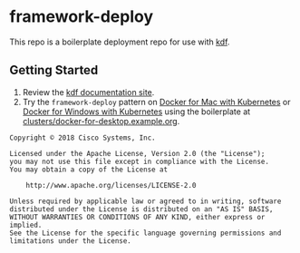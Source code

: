 # framework-deploy

This repo is a boilerplate deployment repo for use with [kdf](https://kdf.csco.cloud/).


## Getting Started

1. Review the [kdf documentation site](https://kdf.csco.cloud/).
1. Try the `framework-deploy` pattern on
[Docker for Mac with Kubernetes](https://blog.docker.com/2018/01/docker-mac-kubernetes/)
or [Docker for Windows with Kubernetes](https://learnk8s.io/blog/installing-docker-and-kubernetes-on-windows)
using the boilerplate at [clusters/docker-for-desktop.example.org](clusters/docker-for-desktop.example.org).


```
Copyright © 2018 Cisco Systems, Inc.

Licensed under the Apache License, Version 2.0 (the "License");
you may not use this file except in compliance with the License.
You may obtain a copy of the License at

    http://www.apache.org/licenses/LICENSE-2.0

Unless required by applicable law or agreed to in writing, software
distributed under the License is distributed on an "AS IS" BASIS,
WITHOUT WARRANTIES OR CONDITIONS OF ANY KIND, either express or implied.
See the License for the specific language governing permissions and
limitations under the License.
```
